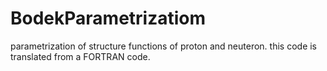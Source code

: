 # BodekParametrizatiom
parametrization of structure functions of proton and neuteron.
this code is translated from a FORTRAN code.
